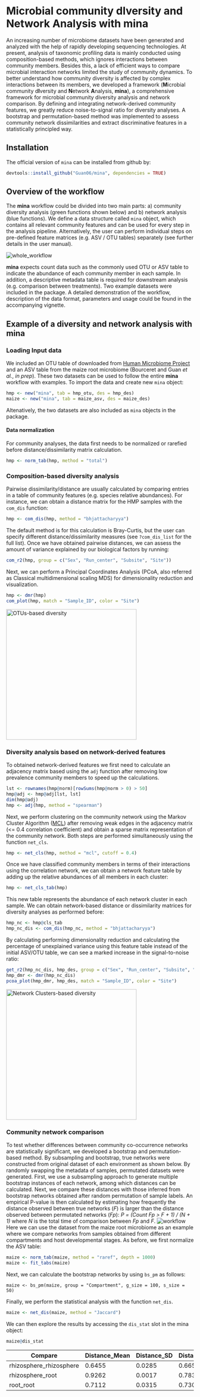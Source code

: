 # **M**icrobial community d**I**versity and **N**etwork **A**nalysis with **mina**

An increasing number of microbiome datasets have been generated and analyzed with the help of rapidly developing sequencing technologies. At present, analysis of taxonomic profiling data is mainly conducted using composition-based methods, which ignores interactions between community members. Besides this, a lack of efficient ways to compare microbial interaction networks limited the study of community dynamics. To better understand how community diversity is affected by complex interactions between its members, we developed a framework (**M**icrobial community d**I**versity and **N**etwork **A**nalysis, **mina**), a comprehensive framework for microbial community diversity analysis and network comparison.  By defining and integrating network-derived community features, we greatly reduce noise-to-signal ratio for diversity analyses.  A bootstrap and permutation-based method was implemented to assess community network dissimilarities and extract discriminative features in a statistically principled way.

## Installation

The official version of `mina` can be installed from github by:
```r
devtools::install_github("Guan06/mina", dependencies = TRUE)
```

## Overview of the workflow
The **mina** workflow could be divided into two main parts: a) community diversity analysis (green functions shown below) and b) network analysis (blue functions). We define a data structure called `mina` object, which contains all relevant community features and can be used for every step in the analysis pipeline. Alternatively, the user can perform individual steps on pre-defined feature matrices (e.g. ASV / OTU tables) separately (see further details in the user manual).

![whole_workflow](https://github.com/Guan06/mina/blob/master/data-raw/workflow.png)

**mina** expects count data such as the commonly used OTU or ASV table to indicate the abundance of each community member in each sample. In addition, a descriptive metadata table is required for downstream analysis (e.g. comparison between treatments). Two example datasets were included in the package.  A detailed demonstration of the workflow, description of the data format, parameters and usage could be found in the accompanying vignette.

## Example of a diversity and network analysis with mina

### Loading Input data
We included an OTU table of downloaded from [Human Microbiome Project](https://www.hmpdacc.org/hmp/HMQCP/) and an ASV table from the maize root microbiome (Bourceret and Guan *et al.*, *in prep*). These two datasets can be used to follow the entire **mina** workflow with examples.
To import the data and create new `mina` object:
```r
hmp <- new("mina", tab = hmp_otu, des = hmp_des)
maize <- new("mina", tab = maize_asv, des = maize_des)
```
Altenatively, the two datasets are also included as `mina` objects in the package.

#### Data normalization
For community analyses, the data first needs to be normalized or rarefied before distance/dissimilarity matrix calculation.
```r
hmp <- norm_tab(hmp, method = "total")
```

### Composition-based diversity analysis
Pairwise dissimilarity/distance are usually calculated by comparing entries in a table of community features (e.g. species relative abundances). For instance, we can obtain a distance matrix for the HMP samples with the `com_dis` function:
```r
hmp <- com_dis(hmp, method = "bhjattacharyya")
```
The default method is for this calculation is Bray-Curtis, but the user can specify different distance/dissimilarity measures (see `?com_dis_list` for the full list). Once we have obtained pairwise distances, we can assess the amount of variance explained by our biological factors by running:
```r
com_r2(hmp, group = c("Sex", "Run_center", "Subsite", "Site"))
```
Next, we can perform a Principal Coordinates Analysis (PCoA, also referred as Classical multidimensional scaling MDS) for dimensionality reduction and visualization.
```r
hmp <- dmr(hmp)
com_plot(hmp, match = "Sample_ID", color = "Site")
```
<img src="https://github.com/Guan06/mina/blob/master/data-raw/p1.png" alt="OTUs-based diversity" width="350" height="350">

### Diversity analysis based on network-derived features
To obtained network-derived features we first need to calculate an adjacency matrix based using the `adj` function after removing low prevalence community members to speed up the calculations.
```r
lst <- rownames(hmp@norm)[rowSums(hmp@norm > 0) > 50]
hmp@adj <- hmp@adj[lst, lst]
dim(hmp@adj)
hmp <- adj(hmp, method = "spearman")
```
Next, we perform clustering on the community network using the Markov Cluster Algorithm ([MCL](https://micans.org/mcl/)) after removing weak edges in the adjacency matrix (<= 0.4 correlation coefficient) and obtain a sparse matrix representation of the community network. Both steps are performed simultaneously using the function `net_cls`.
```r
hmp <- net_cls(hmp, method = "mcl", cutoff = 0.4)
```
Once we have classified community members in terms of their interactions using the correlation network, we can obtain a network feature table by adding up the relative abundances of all members in each cluster:
```r
hmp <- net_cls_tab(hmp)
```
This new table represents the abundance of each network cluster in each sample. We can obtain network-based distance or dissimilarity matrices for diversity analyses as performed before:
```r
hmp_nc <- hmp@cls_tab
hmp_nc_dis <- com_dis(hmp_nc, method = "bhjattacharyya")
```
By calculating performing dimensionality reduction and calculating the percentage of unexplained variance using this feature table instead of the initial ASV/OTU table, we can see a marked increase in the signal-to-noise ratio:
```r
get_r2(hmp_nc_dis, hmp_des, group = c("Sex", "Run_center", "Subsite", "Site"))
hmp_dmr <- dmr(hmp_nc_dis)
pcoa_plot(hmp_dmr, hmp_des, match = "Sample_ID", color = "Site")
```
<img src = "https://github.com/Guan06/mina/blob/master/data-raw/p2.png" alt = "Network Clusters-based diversity" width = 350 height = 350>

### Community network comparison
To test whether differences between community co-occurrence networks are statistically significant, we developed a bootstrap and permutation-based method.
By subsampling and bootstrap, true networks were constructed from original dataset of each environment as shown below. By randomly swapping the metadata of samples, permutated datasets were generated.
First, we use a subsampling approach to generate multiple bootstrap instances of each network, among which distances can be calculated. Next, we compare these distances with those inferred from bootstrap networks obtained after random permutation of sample labels.
An empirical P-value is then calculated by estimating how frequently the distance observed between true networks (*F*) is larger than the distance observed between permutated networks (*Fp*):
*P = (Count Fp > F + 1) / (N + 1)*
where *N* is the total time of comparison between *Fp* and *F*.
![workflow](https://github.com/Guan06/mina/blob/master/data-raw/bs_pm.png)
Here we can use the dataset from the maize root microbiome as an example where we compare networks from samples obtained from different compartments and host developmental stages. As before, we first normalize the ASV table:
```r
maize <- norm_tab(maize, method = "raref", depth = 1000)
maize <- fit_tabs(maize)
```
Next, we can calculate the bootstrap networks by using `bs_pm` as follows:
```
maize <- bs_pm(maize, group = "Compartment", g_size = 100, s_size = 50)
```
Finally, we perform the statistical analysis with the function `net_dis`.
```r
maize <- net_dis(maize, method = "Jaccard")
```
We can then explore the results by accessing the `dis_stat` slot in the mina object:
```r
maize@dis_stat
```

| Compare                 | Distance_Mean | Distance_SD | Distance_PM_Mean | Distance_PM_SD | N    | p           |
|-------------------------|---------------|-------------|------------------|----------------|------|-------------|
| rhizosphere_rhizosphere | 0.6455   | 0.0285 | 0.6659      | 0.0968    | 1296 | 0.4271 |
| rhizosphere_root        | 0.9262   | 0.0017 | 0.7834      | 0.0458    | 1296 | 0.0008  |
| root_root               | 0.7112   | 0.0315 | 0.7306      | 0.0710    | 1296 | 0.5343 |
